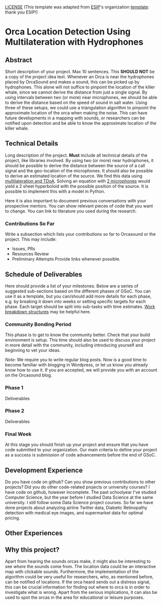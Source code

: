 [LICENSE](https://github.com/orcasound/orcagsoc/blob/instructions/GUIDE_LICENSE.md) (This template was adapted from [ESIP](https://www.esipfed.org/)'s organization [template](https://github.com/ESIPFed/gsoc/blob/master/STUDENT-proposal-template.md): thank you ESIP!)

#  Orca Location Detection Using Multilateration with Hydrophones

## Abstract

Short description of your project. Max 10 sentences. This **SHOULD NOT** be a
copy of the project idea text.
Whenever an Orca is near the hydrophones placed by OrcaSound and makes a sound, this can be picked up by hydrophones. This alone will not suffice to pinpoint the location of the killer whale, since we cannot derive the distance from just a single signal. By using intervals between two (or more) near microphones, we should be able to derive the distance based on the speed of sound in salt water. Using three of these setups, we could use a triangulation algorithm to pinpoint the approximate location of the orca when making the noise. This can have future developments in a mapping with sounds, or researchers can be notified upon detection and be able to know the approximate location of the killer whale.  

## Technical Details

Long description of the project. **Must** include all technical details of the
project, like libraries involved.
By using two (or more) near hydrophones, it should be possible to derive the distance between the source of a call signal and the geo-location of the microphones. It should also be possible to derive an estimated location of the source. We find this data using [multilateration and TDoA](https://en.wikipedia.org/wiki/Multilateration). Solving an equation with [2 microphones](https://www.canal-u.tv/video/inria/the_geometry_of_two_microphones.33279) would yield a 2 sheet hyperboloid with the possible position of the source. It is possible to implement this with a model in Python.

Here it is also important to document previous conversations with your prospective mentors. You can show relevant pieces of code that you want to change. You can link to literature you used during the research.

### Contributions So Far
Write a subsection which lists your contributions so far to Orcasound or the project. This may include:
* Issues, PRs
* Resources Review
* Preliminary Attempts
Provide links whenever possible.

## Schedule of Deliverables

Here should provide a list of your milestones. Below are a series of suggested sub-sections based on the
different phases of GSoC. You can use it as a template, but you can/should add more details
for each phase, e.g. by breaking it down into weeks or setting specific targets for each
phase. Each target should be split into sub-tasks with time estimates. [Work
breakdown structures](https://en.wikipedia.org/wiki/Work_breakdown_structure) may be helpful here.

### **Community Bonding Period**

This phase is to get to know the community better. Check that your build environment is setup. This time should also be used to discuss your project in more detail with the community, including introducing yourself and beginning to vet your ideas. 

*Note:* We require you to write regular blog posts. Now is a good time to become familiar with blogging in Wordpress, or let us know you already know how to use it. If you are accepted, we will provide you with an account on the Orcasound blog.

### **Phase 1**

Deliverables

### **Phase 2**

Deliverables

### **Final Week**

At this stage you should finish up your project and ensure that you have code submitted to your organization. Our main criteria to define your project as a success is submission of code advancements before the end of GSoC.

## Development Experience

Do you have code on github? Can you show previous contributions to other projects?
Did you do other code-related projects or university courses?
I have code on github, however incomplete. 
The past schoolyear I've studied Computer Science, but the year before I studied Data Science at the same university. I still follow some Data Science project courses. So far we have done projects about analyzing airline Twitter data, Diabetic Retinopathy detection with medical eye images, and supermarket data for optimal pricing.


## Other Experiences


## Why this project?

Apart from hearing the sounds orcas make, it might also be interesting to see *where* the sounds come from. The location data could be an interactive map with clickable sounds. Furthermore, the implementation of the algorithm could be very useful for researchers, who, as mentioned before, can be notified of locations. If the orca heard sends out a distress signal, this can be crucial information for finding out where to orca is in order to investigate what is wrong. Apart from the serious implications, it can also be used to spot the orcas in the area for educational or leisure purposes. 
